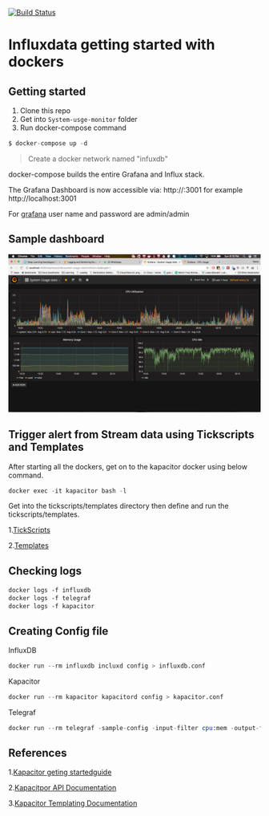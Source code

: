 [![Build Status](https://travis-ci.org/naren-m/System-usage-monitor.svg?branch=master)](https://travis-ci.org/naren-m/System-usage-monitor)
# Influxdata getting started with dockers

## Getting started
1. Clone this repo
1. Get into `System-usge-monitor` folder
1. Run docker-compose command

```s
$ docker-compose up -d
```

> Create a docker network named "infuxdb"

docker-compose builds the entire Grafana and Influx stack.

The Grafana Dashboard is now accessible via: http://<Host IP Address>:3001 for example http://localhost:3001

For [grafana](https://github.com/grafana/grafana-docker) user name and password are admin/admin

## Sample dashboard

![Grafana Dashboard for System Usage stats](images/SystemUsageDashboard.png)


## Trigger alert from Stream data using Tickscripts and Templates

After starting all the dockers, get on to the kapacitor docker using below command.

```s
docker exec -it kapacitor bash -l
```

Get into the tickscripts/templates directory then define and run the tickscripts/templates.


1.[TickScripts](https://github.com/naren-m/influxdb_get_started/tree/master/tickscripts)

2.[Templates](https://github.com/naren-m/influxdb_get_started/tree/master/templates)


## Checking logs

```shell
docker logs -f influxdb
docker logs -f telegraf
docker logs -f kapacitor

```

## Creating Config file

InfluxDB

```s
docker run --rm influxdb incluxd config > influxdb.conf
```

Kapacitor

```s
docker run --rm kapacitor kapacitord config > kapacitor.conf
```

Telegraf

```s
docker run --rm telegraf -sample-config -input-filter cpu:mem -output-filter influxdb > telegraf.conf
```

## References

1.[Kapacitor geting startedguide](https://docs.influxdata.com/kapacitor/v1.2/introduction/getting_started/)

2.[Kapacitpor API Documentation](https://docs.influxdata.com/kapacitor/v1.2/api/api)

3.[Kapacitor Templating Documentation](https://docs.influxdata.com/kapacitor/v1.2/examples/template_tasks/)
